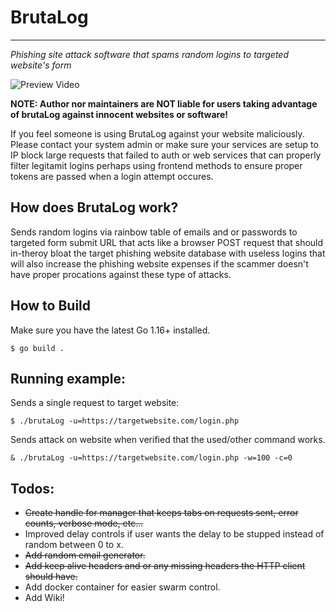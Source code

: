 # BrutaLog
---

*Phishing site attack software that spams random logins to targeted website's form*

![Preview Video](/preview.gif)

**NOTE: Author nor maintainers are NOT liable for users taking advantage of brutaLog against innocent websites or software!**

If you feel someone is using BrutaLog against your website maliciously. Please contact your system admin or make sure your services are setup to IP block large requests that failed to auth or web services that can properly filter legitamit logins perhaps using frontend methods to ensure proper tokens are passed when a login attempt occures.

## How does BrutaLog work?

Sends random logins via rainbow table of emails and or passwords to targeted form submit URL that acts like a browser POST request that should in-theroy bloat the target phishing website database with useless logins that will also increase the phishing website expenses if the scammer doesn't have proper procations against these type of attacks.

## How to Build

Make sure you have the latest Go 1.16+ installed.

`$ go build .`

## Running example:

Sends a single request to target website:

`$ ./brutaLog -u=https://targetwebsite.com/login.php`

Sends attack on website when verified that the used/other command works.

`& ./brutaLog -u=https://targetwebsite.com/login.php -w=100 -c=0`


## Todos:

* ~~Create handle for manager that keeps tabs on requests sent, error counts, verbose mode, etc...~~
* Improved delay controls if user wants the delay to be stupped instead of random between 0 to x.
* ~~Add random email generator.~~
* ~~Add keep alive headers and or any missing headers the HTTP client should have.~~
* Add docker container for easier swarm control.
* Add Wiki!
